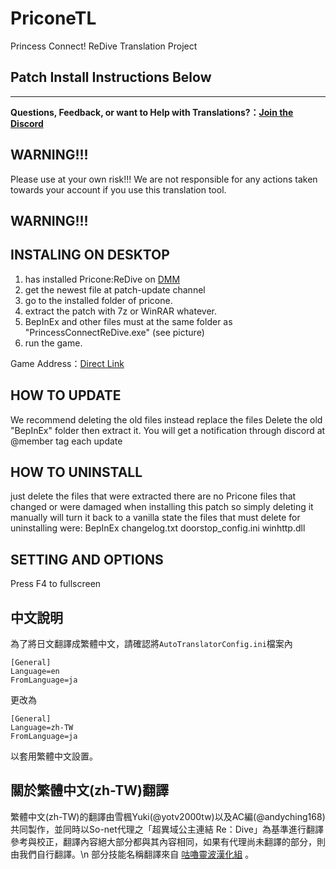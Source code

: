 # PriconeTL
 Princess Connect! ReDive Translation Project
 
## Patch Install Instructions Below  

---
<b>Questions, Feedback, or want to Help with Translations?：[Join the Discord](https://discord.gg/vZjAy67KpB)</b>

## WARNING!!!
Please use at your own risk!!!  We are not responsible for any actions taken towards your account if you use this translation tool.
## WARNING!!!

## INSTALING ON DESKTOP
1. has installed Pricone:ReDive on [DMM](http://www.dmm.com/netgame/top/guide/playerguide_html/=/ch_navi=/)
2. get the newest file at patch-update channel
3. go to the installed folder of pricone.
4. extract the patch with 7z or WinRAR whatever.
5. BepInEx and other files must at the same folder as "PrincessConnectReDive.exe"
(see picture)
6. run the game. 

Game Address：[Direct Link](https://dmg.priconne-redive.jp/)

## HOW TO UPDATE
We recommend deleting the old files instead replace the files 
Delete the old "BepInEx" folder then extract it.
You will get a notification through discord at @member tag each update

## HOW TO UNINSTALL
just delete the files that were extracted
there are no Pricone files that changed or were damaged when installing this patch so simply deleting it manually will turn it back to a vanilla state
the files that must delete for uninstalling were:
	BepInEx
	changelog.txt
	doorstop_config.ini
	winhttp.dll

## SETTING AND OPTIONS
Press F4 to fullscreen

## 中文說明
 為了將日文翻譯成繁體中文，請確認將`AutoTranslatorConfig.ini`檔案內
 ```
 [General]
 Language=en
 FromLanguage=ja
 ```
 更改為
 ```
 [General]
 Language=zh-TW
 FromLanguage=ja
 ```
 以套用繁體中文設置。

## 關於繁體中文(zh-TW)翻譯
 繁體中文(zh-TW)的翻譯由雪楓Yuki(@yotv2000tw)以及AC編(@andyching168)共同製作，並同時以So-net代理之「超異域公主連結 Re：Dive」為基準進行翻譯參考與校正，翻譯內容絕大部分都與其內容相同，如果有代理尚未翻譯的部分，則由我們自行翻譯。\n
 部分技能名稱翻譯來自 [咕嚕靈波漢化組](https://www.facebook.com/%E5%92%95%E5%9A%95%E9%9D%88%E6%B3%A2-%E6%BC%A2%E5%8C%96%E7%B5%84-404878053623294) 。 